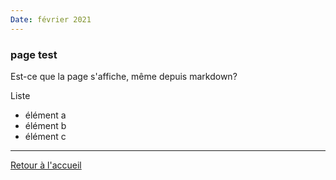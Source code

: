 ```yaml
---
Date: février 2021
---
```


### page test

Est-ce que la page s'affiche, même depuis markdown?

Liste
- élément a
- élément b
- élément c

***
[Retour à l'accueil](https://www.antoinesweeney.com)

